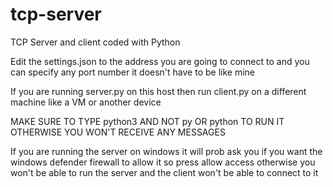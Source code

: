 # tcp-server
TCP Server and client coded with Python

Edit the settings.json to the address you are going to connect to and you can specify any port number it doesn't have to be like mine

If you are running server.py on this host then run client.py on a different machine like a VM or another device

MAKE SURE TO TYPE python3 AND NOT py OR python TO RUN IT OTHERWISE YOU WON'T RECEIVE ANY MESSAGES

If you are running the server on windows it will prob ask you if you want the windows defender firewall to allow it so press allow access otherwise you won't be able to run the server and the client won't be able to connect to it
